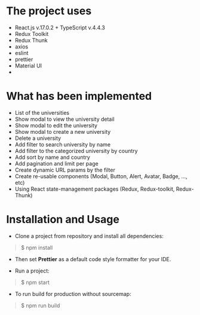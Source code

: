 # The project uses
* React.js v.17.0.2 + TypeScript v.4.4.3
* Redux Toolkit
* Redux Thunk
* axios
* eslint
* prettier
* Material UI
* 
# What has been implemented
* List of the universities
* Show modal to view the university detail
* Show modal to edit the university
* Show modal to create a new university
* Delete a university
* Add filter to search university by name
* Add filter to the categorized university by country
* Add sort by name and country
* Add pagination and limit per page
* Create dynamic URL params by the filter
* Create re-usable components (Modal, Button, Alert, Avatar, Badge, ..., etc)
* Using React state-management packages (Redux, Redux-toolkit, Redux-Thunk)


# Installation and Usage
* Clone a project from repository and install all dependencies:
> $ npm install

* Then set **Prettier** as a default code style formatter for your IDE.

* Run a project:
> $ npm start

* To run build for production without sourcemap:
> $ npm run build
